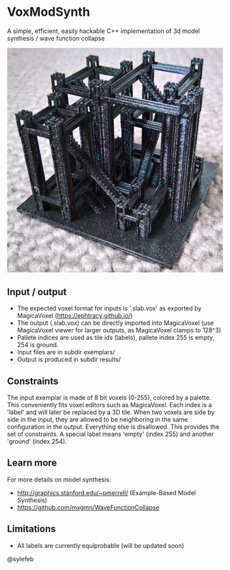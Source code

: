 # VoxModSynth
A simple, efficient, easily hackable C++ implementation of 3d model synthesis / wave function collapse

![A 3D printed, fully walkable, self-supporting castle](images/towers_1.jpg?raw=true "A 3D printed, fully walkable, self-supporting castle")

## Input / output

- The expected voxel format for inputs is '.slab.vox' as exported by MagicaVoxel (https://ephtracy.github.io/)
- The output (.slab.vox) can be directly imported into MagicaVoxel (use MagicaVoxel viewer for larger outputs, as MagicaVoxel clamps to 128^3)
- Pallete indices are used as tile ids (labels), pallete index 255 is empty, 254 is ground.
- Input files are in subdir exemplars/
- Output is produced in subdir results/

## Constraints

The input exemplar is made of 8 bit voxels (0-255), colored by a palette. This conveniently fits voxel editors such as MagicaVoxel. Each index is a 'label' and will later be replaced by a 3D tile. When two voxels are side by side in the input, they are allowed to be neighboring in the same configuration in the output. Everything else is disallowed. This provides the set of constraints. A special label means 'empty' (index 255) and another 'ground' (index 254).

## Learn more

For more details on model synthesis:
- http://graphics.stanford.edu/~pmerrell/ (Example-Based Model Synthesis)
- https://github.com/mxgmn/WaveFunctionCollapse
 
## Limitations
- All labels are currently equiprobable (will be updated soon)

@sylefeb

